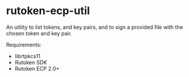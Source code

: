 # rutoken-ecp-util
An utility to list tokens, and key pairs, and to sign a provided file with the chosen token and key pair.

Requirements:
 - librtpkcs11
 - Rutoken SDK
 - Rutoken ECP 2.0+

